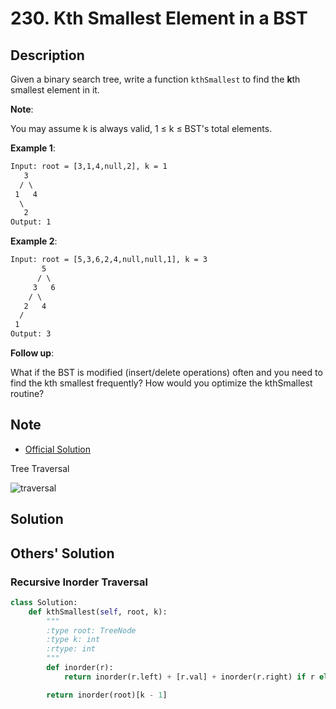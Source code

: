# 230. Kth Smallest Element in a BST

## Description

Given a binary search tree, write a function `kthSmallest` to find the **k**th smallest element in it.

**Note**:

You may assume k is always valid, 1 ≤ k ≤ BST's total elements.

**Example 1**:

```txt
Input: root = [3,1,4,null,2], k = 1
   3
  / \
 1   4
  \
   2
Output: 1
```

**Example 2**:

```txt
Input: root = [5,3,6,2,4,null,null,1], k = 3
       5
      / \
     3   6
    / \
   2   4
  /
 1
Output: 3
```

**Follow up**:

What if the BST is modified (insert/delete operations) often and you need to find the kth smallest frequently? How would you optimize the kthSmallest routine?

## Note

* [Official Solution](https://leetcode.com/problems/kth-smallest-element-in-a-bst/solution/)

Tree Traversal

![traversal](https://leetcode.com/problems/kth-smallest-element-in-a-bst/Figures/230/bfs_dfs.png)

## Solution

## Others' Solution

### Recursive Inorder Traversal

```py
class Solution:
    def kthSmallest(self, root, k):
        """
        :type root: TreeNode
        :type k: int
        :rtype: int
        """
        def inorder(r):
            return inorder(r.left) + [r.val] + inorder(r.right) if r else []

        return inorder(root)[k - 1]
```
